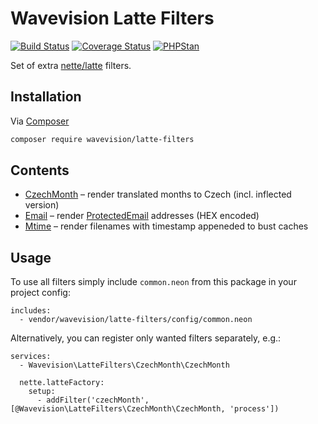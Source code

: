 # Wavevision Latte Filters

[![Build Status](https://travis-ci.org/wavevision/latte-filters.svg?branch=master)](https://travis-ci.org/wavevision/latte-filters)
[![Coverage Status](https://coveralls.io/repos/github/wavevision/latte-filters/badge.svg?branch=master&service=github)](https://coveralls.io/github/wavevision/latte-filters?branch=master)
[![PHPStan](https://img.shields.io/badge/style-level%20max-brightgreen.svg?label=phpstan)](https://github.com/phpstan/phpstan)


Set of extra [nette/latte](https://github.com/nette/latte) filters.

## Installation

Via [Composer](https://getcomposer.org)

```bash
composer require wavevision/latte-filters
```

## Contents

- [CzechMonth](./src/LatteFilters/CzechMonth/CzechMonth.php) – render translated months to Czech (incl. inflected version)
- [Email](./src/LatteFilters/Email/Email.php) – render [ProtectedEmail](./src/LatteFilters/Email/ProtectedEmail.php) addresses (HEX encoded)
- [Mtime](./src/LatteFilters/Mtime/Mtime.php) – render filenames with timestamp appeneded to bust caches

## Usage

To use all filters simply include `common.neon` from this package in your project config:

```neon
includes:
  - vendor/wavevision/latte-filters/config/common.neon
```

Alternatively, you can register only wanted filters separately, e.g.:

```neon
services:
  - Wavevision\LatteFilters\CzechMonth\CzechMonth
  
  nette.latteFactory:
    setup:
      - addFilter('czechMonth', [@Wavevision\LatteFilters\CzechMonth\CzechMonth, 'process'])
```
